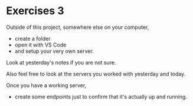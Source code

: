 # Exercises 3

Outside of this project, somewhere else on your computer,

- create a folder
- open it with VS Code
- and setup your very own server.

Look at yesterday's notes if you are not sure. 

Also feel free to look at the servers you worked with yesterday and today. 

Once you have a working server,

- create some endpoints just to confirm that it's actually up and running.